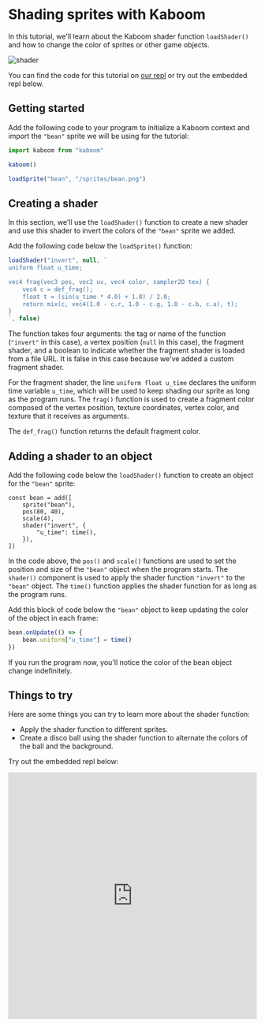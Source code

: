 # Shading sprites with Kaboom

In this tutorial, we'll learn about the Kaboom shader function `loadShader()` and how to change the color of sprites or other game objects.

![shader](shader.png)

You can find the code for this tutorial on [our repl](https://replit.com/@ritza/shade-sprites) or try out the embedded repl below.

## Getting started

Add the following code to your program to initialize a Kaboom context and import the `"bean"` sprite we will be using for the tutorial:

```javascript
import kaboom from "kaboom"

kaboom()

loadSprite("bean", "/sprites/bean.png")
```

## Creating a shader

In this section, we'll use the `loadShader()` function to create a new shader and use this shader to invert the colors of the `"bean"` sprite we added.

Add the following code below the `loadSprite()` function:


```javascript
loadShader("invert", null, `
uniform float u_time;

vec4 frag(vec3 pos, vec2 uv, vec4 color, sampler2D tex) {
	vec4 c = def_frag();
	float t = (sin(u_time * 4.0) + 1.0) / 2.0;
	return mix(c, vec4(1.0 - c.r, 1.0 - c.g, 1.0 - c.b, c.a), t);
}
`, false)

```

The function takes four arguments: the tag or name of the function (`"invert"` in this case), a vertex position (`null` in this case), the fragment shader, and a boolean to indicate whether the fragment shader is loaded from a file URL. It is false in this case because we've added a custom fragment shader.

For the fragment shader, the line `uniform float u_time` declares the uniform time variable `u_time`, which will be used to keep shading our sprite as long as the program runs. The `frag()` function is used to create a fragment color composed of the vertex position, texture coordinates, vertex color, and texture that it receives as arguments. 

The `def_frag()` function returns the default fragment color.

## Adding a shader to an object

Add the following code below the `loadShader()` function to create an object for the `"bean"` sprite:

```
const bean = add([
	sprite("bean"),
	pos(80, 40),
	scale(4),
	shader("invert", {
		"u_time": time(),
	}),
])
```

In the code above, the `pos()` and `scale()` functions are used to set the position and size of the `"bean"` object when the program starts. The `shader()` component is used to apply the shader function `"invert"` to the `"bean"` object. The `time()` function applies the shader function for as long as the program runs.

Add this block of code below the `"bean"` object to keep updating the color of the object in each frame:

```javascript
bean.onUpdate(() => {
	bean.uniform["u_time"] = time()
})

```

If you run the program now, you'll notice the color of the bean object change indefinitely.

## Things to try

Here are some things you can try to learn more about the shader function:

- Apply the shader function to different sprites.
- Create a disco ball using the shader function to alternate the colors of the ball and the background.

Try out the embedded repl below:
<iframe frameborder="0" width="100%" height="500px" src="https://replit.com/@ritza/shade-sprites?embed=true"></iframe>
